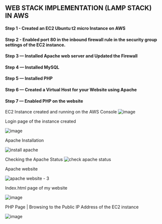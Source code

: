 ## WEB STACK IMPLEMENTATION (LAMP STACK) IN AWS

#### Step 1 - Created an EC2 Ubuntu t2 micro Instance on AWS
#### Step 2 - Enabled port 80 in the inbound firewall rule in the security group settings of the EC2 instance.
#### Step 3 — Installed Apache web server and Updated the Firewall
#### Step 4 — Installed MySQL
#### Step 5 — Installed PHP
#### Step 6 — Created a Virtual Host for your Website using Apache
#### Step 7 — Enabled PHP on the website

EC2 Instance created and running on the AWS Console
![image](https://user-images.githubusercontent.com/114569323/193163588-e493ca7d-e1f8-4a21-bd31-d4a14140a2d6.png)

Login page of the instance created

![image](https://user-images.githubusercontent.com/114569323/193164691-c7e026f9-89ac-467e-a053-211f129b240c.png)

Apache Installation

![install apache](https://user-images.githubusercontent.com/114569323/193163046-4983e7b3-a7c8-4d86-b09b-b9313ff04195.png)

Checking the Apache Status
![check apache status](https://user-images.githubusercontent.com/114569323/193163772-eb62ddb8-b486-40ad-8122-3135b3aa50c1.png)

Apache website

![apache website - 3](https://user-images.githubusercontent.com/114569323/193164295-df2693cc-0821-4500-b734-3e9019625288.png)


Index.html page of my website

![image](https://user-images.githubusercontent.com/114569323/193163362-f5beb3ea-c41c-48aa-b5c6-39aaa0f24b0a.png)

PHP Page | Browsing to the Public IP Address of the EC2 instance

![image](https://user-images.githubusercontent.com/114569323/193164907-7c617b9d-3ee7-4aea-b3a5-aee9bee461b4.png)

